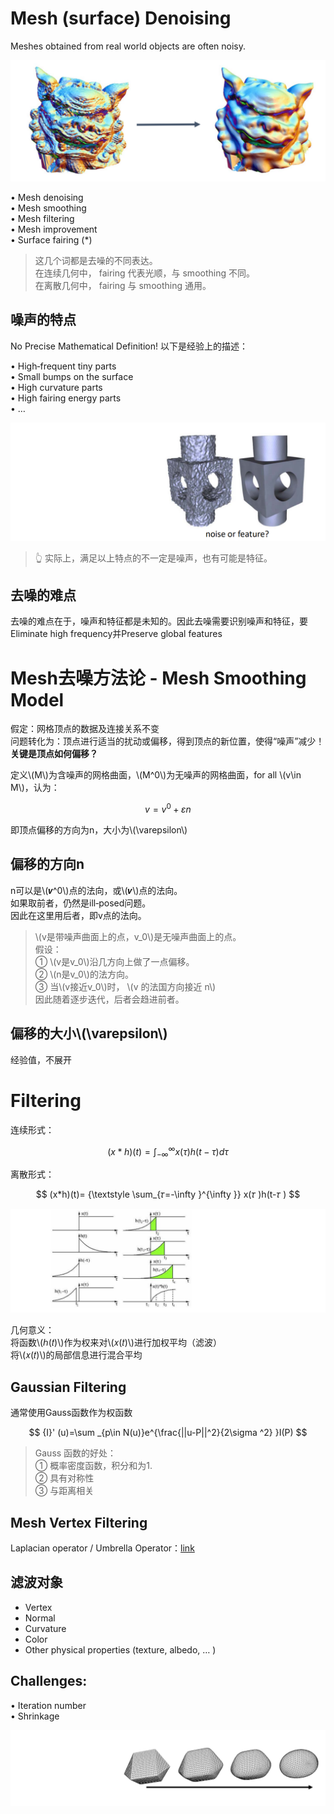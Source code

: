 # Mesh (surface) Denoising    

Meshes obtained from real world objects are often noisy.    

![](../assets/去躁2.png)    

• Mesh denoising    
• Mesh smoothing    
• Mesh filtering     
• Mesh improvement     
• Surface fairing (*)    

> 这几个词都是去噪的不同表达。    
在连续几何中， fairing 代表光顺，与 smoothing 不同。   
在离散几何中， fairing 与 smoothing 通用。     

## 噪声的特点   

No Precise Mathematical Definition! 以下是经验上的描述：     

• High‐frequent tiny parts     
• Small bumps on the surface     
• High curvature parts    
• High fairing energy parts   
• …    

![](../assets/去躁3.png)    
> &#x1F446; 实际上，满足以上特点的不一定是噪声，也有可能是特征。  

## 去噪的难点

去噪的难点在于，噪声和特征都是未知的。因此去噪需要识别噪声和特征，要Eliminate high frequency并Preserve global features    

# Mesh去噪方法论 - Mesh Smoothing Model

假定：网格顶点的数据及连接关系不变    
问题转化为：顶点进行适当的扰动或偏移，得到顶点的新位置，使得“噪声”减少！**关键是顶点如何偏移？**    

定义\\(M\\)为含噪声的网格曲面，\\(M^0\\)为无噪声的网格曲面，for all \\(v\in M\\)，认为：  

$$
v=v^0+\varepsilon n
$$    

即顶点偏移的方向为n，大小为\\(\varepsilon\\)

## 偏移的方向n    

n可以是\\(𝒗^0\\)点的法向，或\\(𝒗\\)点的法向。  
如果取前者，仍然是ill‐posed问题。  
因此在这里用后者，即v点的法向。 

> \\(v是带噪声曲面上的点，v_0\\)是无噪声曲面上的点。    
假设：   
① \\(v是v_0\\)沿几方向上做了一点偏移。    
② \\(n是v_0\\)的法方向。   
③ 当\\(v接近v_0\\)时， \\(v 的法国方向接近 n\\)    
因此随着逐步迭代，后者会趋进前者。  

## 偏移的大小\\(\varepsilon\\)

经验值，不展开

# Filtering   

连续形式：  

$$
(x*h)(t)=\int_{-\infty }^{\infty } x(\tau )h(t-\tau )d\tau
$$

离散形式：  

$$
(x*h)(t)= {\textstyle \sum_{𝜏=-\infty }^{\infty }}  x(𝜏 )h(t-𝜏 )
$$

![](../assets/去躁7.png)    

几何意义：  
将函数\\(ℎ(𝑡)\\)作为权来对\\(𝑥(𝑡)\\)进行加权平均（滤波）    
将\\(𝑥(𝑡)\\)的局部信息进行混合平均    

## Gaussian Filtering    

通常使用Gauss函数作为权函数   

$$
{I}' (u)=\sum _{p\in N(u)}e^{\frac{||u-P||^2}{2\sigma ^2} }I(P)
$$

> Gauss 函数的好处：   
① 概率密度函数，积分和为1.     
② 具有对称性    
③ 与距离相关    

## Mesh Vertex Filtering

Laplacian operator / Umbrella Operator：[link](../LaplacianCoordinates/LocalLaplacianSmoothing.md)    


## 滤波对象    

* Vertex   
* Normal   
* Curvature    
* Color   
* Other physical properties (texture, albedo, … )     

## Challenges:    

• Iteration number   
• Shrinkage      

![](../assets/去躁12.png)   
